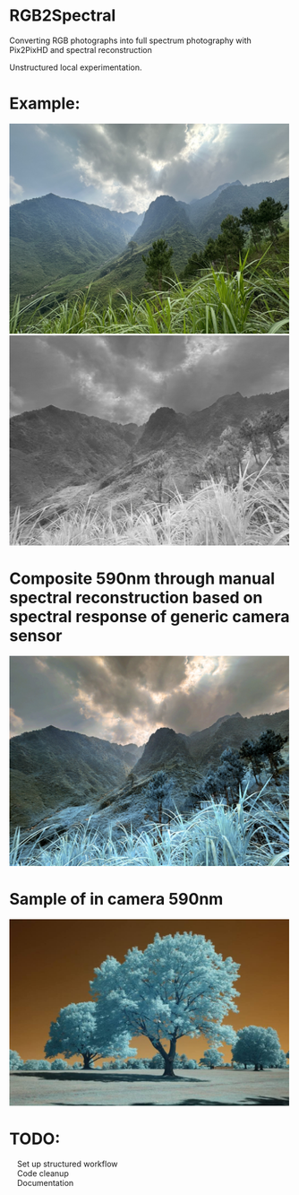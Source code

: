 # RGB2Spectral
Converting RGB photographs into full spectrum photography with Pix2PixHD and spectral reconstruction

Unstructured local experimentation.

# Example:
<img src="1.jpg" alt="RGB" width="500"/> <img src="1-IR1024.jpg" alt="NIR" width="500"/> 

# Composite 590nm through manual spectral reconstruction based on spectral response of generic camera sensor
<img src="1-590nm.JPG" alt="Composite 590nm" width="500"/>

# Sample of in camera 590nm
<img src="590nmSample.jpg" alt="Example 590nm" width="500"/>

# TODO:
  &emsp;Set up structured workflow<br />
  &emsp;Code cleanup<br />
  &emsp;Documentation<br />
